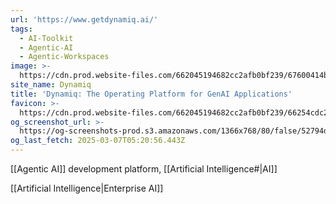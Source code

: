 ```yaml
---
url: 'https://www.getdynamiq.ai/'
tags:
  - AI-Toolkit
  - Agentic-AI
  - Agentic-Workspaces
image: >-
  https://cdn.prod.website-files.com/662045194682cc2afb0bf239/67600414bd8f3aac9a49513b_Dynamiq_metaImage_dark_2.webp
site_name: Dynamiq
title: 'Dynamiq: The Operating Platform for GenAI Applications'
favicon: >-
  https://cdn.prod.website-files.com/662045194682cc2afb0bf239/66254cdc26ce718685df88e4_Favicon_Dynamiq.png
og_screenshot_url: >-
  https://og-screenshots-prod.s3.amazonaws.com/1366x768/80/false/52794d25193bad219c094ed8870157302fbb2692cb28a0e97d3dc55f3ff77c57.jpeg
og_last_fetch: 2025-03-07T05:20:56.443Z
---
```

[[Agentic AI]] development platform, [[Artificial Intelligence#|AI]]

[[Artificial Intelligence|Enterprise AI]]
